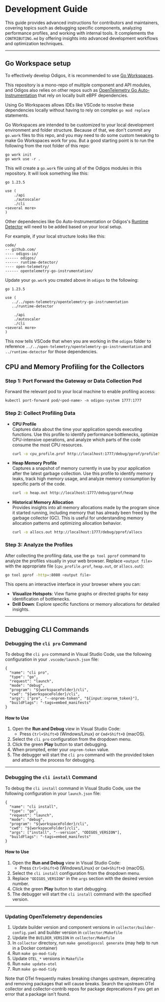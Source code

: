 # Development Guide

This guide provides advanced instructions for contributors and maintainers, covering topics such as debugging specific components, analyzing performance profiles, and working with internal tools. It complements the `CONTRIBUTING.md` by offering insights into advanced development workflows and optimization techniques.

---

## Go Workspace setup

To effectively develop Odigos, it is recommended to use [Go Workspaces](https://go.dev/blog/get-familiar-with-workspaces).

This repository is a mono-repo of multiple component and API modules, and Odigos also relies on other repos such as [OpenTelemetry Go Auto-Instrumentation](https://github.com/open-telemetry/opentelemetry-go-instrumentation)
that rely on locally built eBPF dependencies.

Using Go Workspaces allows IDEs like VSCode to resolve these dependencies locally without having to rely on complex `go mod replace` statements.

Go Workspaces are intended to be customized to your local development environment and folder structure. Because of that, we don't commit any `go.work` files to this repo,
and you may need to do some custom tweaking to make Go Workspaces work for you. But a good starting point is to run the following from the root folder of this repo:

```
go work init
go work use -r .
```

This will create a `go.work` file using all of the Odigos modules in this repository. It will look something like this:

```
go 1.23.5

use (
	./api
	./autoscaler
	./cli
<several more>
)
```

Other dependencies like Go Auto-Instrumentation or Odigos's [Runtime Detector](https://github.com/odigos-io/runtime-detector) will need to be added based on your local setup.

For example, if your local structure looks like this:

```
code/
-- github.com/
---- odigos-io/
------ odigos/
------ runtime-detector/
---- open-telemetry/
------ opentelemetry-go-instrumentation/
```

Update your `go.work` you created above in `odigos` to the following:

```
go 1.23.5

use (
   ../../open-telemetry/opentelemetry-go-instrumentation
   ../runtime-detector

	./api
	./autoscaler
	./cli
<several more>
)
```

This now tells VSCode that when you are working in the `odigos` folder to reference `../../open-telemetry/opentelemetry-go-instrumentation` and `../runtime-detector` for those dependencies.

## CPU and Memory Profiling for the Collectors

### Step 1: Port Forward the Gateway or Data Collection Pod
Forward the relevant pod to your local machine to enable profiling access:

```bash
kubectl port-forward pod/<pod-name> -n odigos-system 1777:1777
```
 
### Step 2: Collect Profiling Data

- **CPU Profile**  
   Captures data about the time your application spends executing functions. Use this profile to identify performance bottlenecks, optimize CPU-intensive operations, and analyze which parts of the code consume the most CPU resources.

   ```bash
   curl -o cpu_profile.prof http://localhost:1777/debug/pprof/profile?seconds=30
   ```
 
- **Heap Memory Profile**  
   Captures a snapshot of memory currently in use by your application after the latest garbage collection. Use this profile to identify memory leaks, track high memory usage, and analyze memory consumption by specific parts of the code.

   ```bash
   curl -o heap.out http://localhost:1777/debug/pprof/heap
   ```

- **Historical Memory Allocation**  
   Provides insights into all memory allocations made by the program since it started running, including memory that has already been freed by the garbage collector (GC). This is useful for understanding memory allocation patterns and optimizing allocation behavior.

   ```bash
   curl -o allocs.out http://localhost:1777/debug/pprof/allocs
   ```

### Step 3: Analyze the Profiles
After collecting the profiling data, use the `go tool pprof` command to analyze the profiles visually in your web browser. Replace `<output file>` with the appropriate file (`cpu_profile.prof`, `heap.out`, or `allocs.out`):

```bash
go tool pprof -http=:8080 <output file>
```

This opens an interactive interface in your browser where you can:
- **Visualize Hotspots**: View flame graphs or directed graphs for easy identification of bottlenecks.
- **Drill Down**: Explore specific functions or memory allocations for detailed insights.

---

## Debugging CLI Commands

### Debugging the `cli pro` Command

To debug the `cli pro` command in Visual Studio Code, use the following configuration in your `.vscode/launch.json` file:

```jsonc
{
  "name": "cli pro",
  "type": "go",
  "request": "launch",
  "mode": "debug",
  "program": "${workspaceFolder}/cli",
  "cwd": "${workspaceFolder}/cli",
  "args": ["pro", "--onprem-token", "${input:onprem_token}"],
  "buildFlags": "-tags=embed_manifests"
}
```

#### How to Use
1. Open the **Run and Debug** view in Visual Studio Code:
   - Press `Ctrl+Shift+D` (Windows/Linux) or `Cmd+Shift+D` (macOS).
2. Select the `cli pro` configuration from the dropdown menu.
3. Click the green **Play** button to start debugging.
4. When prompted, enter your `onprem-token` value.
5. The debugger will start the `cli pro` command with the provided token and attach to the process for debugging.

---

### Debugging the `cli install` Command

To debug the `cli install` command in Visual Studio Code, use the following configuration in your `launch.json` file:

```jsonc
{
  "name": "cli install",
  "type": "go",
  "request": "launch",
  "mode": "debug",
  "program": "${workspaceFolder}/cli",
  "cwd": "${workspaceFolder}/cli",
  "args": ["install", "--version", "ODIGOS_VERSION"],
  "buildFlags": "-tags=embed_manifests"
}
```

#### How to Use
1. Open the **Run and Debug** view in Visual Studio Code:
   - Press `Ctrl+Shift+D` (Windows/Linux) or `Cmd+Shift+D` (macOS).
2. Select the `cli install` configuration from the dropdown menu.
3. Replace `"ODIGOS_VERSION"` in the `args` section with the desired version number.
4. Click the green **Play** button to start debugging.
5. The debugger will start the `cli install` command with the specified version.

---

### Updating OpenTelemetry dependencies

1. Update builder version and component versions in `collector/builder-config.yaml` and builder version in `collector/Makefile`
2. Update the `BUILDER_VERSION` in `collector/Makefile`
3. In `collector` directory, run `make genodigoscol generate` (may help to run in a Docker container)
4. Run `make go-mod-tidy`
5. Update `OTEL_*` versions in `Makefile`
6. Run `make update-otel`
7. Run `make go-mod-tidy`

Note that OTel frequently makes breaking changes upstream, deprecating and removing packages that will cause breaks.
Search the upstream OTel collector and collector-contrib repos for package deprecations if you get an error that a package isn't found.
